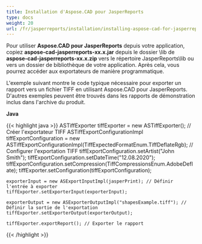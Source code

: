 ```yaml
---
title: Installation d'Aspose.CAD pour JasperReports
type: docs
weight: 20
url: /fr/jasperreports/installation/installing-aspose-cad-for-jasperreports/
---
```


Pour utiliser **Aspose.CAD pour JasperReports** depuis votre application, copiez **aspose-cad-jasperreports-xx.x.jar** depuis le dossier \lib de **aspose-cad-jasperreports-xx.x.zip** vers le répertoire JasperReports\lib ou vers un dossier de bibliothèque de votre application. Après cela, vous pourrez accéder aux exportateurs de manière programmatique.

L'exemple suivant montre le code typique nécessaire pour exporter un rapport vers un fichier TIFF en utilisant Aspose.CAD pour JasperReports. D'autres exemples peuvent être trouvés dans les rapports de démonstration inclus dans l'archive du produit.

**Java**

{{< highlight java >}}
    ASTiffExporter tiffExporter = new ASTiffExporter(); // Créer l'exportateur TIFF
    ASTiffExportConfigurationImpl tiffExportConfiguration = new ASTiffExportConfigurationImpl(TiffExpectedFormatEnum.TiffDeflateRgb); // Configurer l'exportation TIFF
    tiffExportConfiguration.setArtist("John Smith");
    tiffExportConfiguration.setDateTime("12.08.2020");
    tiffExportConfiguration.setCompression(TiffCompressionsEnum.AdobeDeflate);
    tiffExporter.setConfiguration(tiffExportConfiguration);

    exporterInput = new ASExportInputImpl(jasperPrint); // Définir l'entrée à exporter
    tiffExporter.setExporterInput(exporterInput);

    exporterOutput = new ASExporterOutputImpl("shapesExample.tiff"); // Définir la sortie de l'exportation
    tiffExporter.setExporterOutput(exporterOutput);

    tiffExporter.exportReport(); // Exporter le rapport
{{< /highlight >}}
